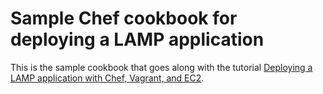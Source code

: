 Sample Chef cookbook for deploying a LAMP application
=====================================================

This is the sample cookbook that goes along with the tutorial [Deploying a LAMP application with Chef, Vagrant, and EC2](http://jasongrimes.org).
